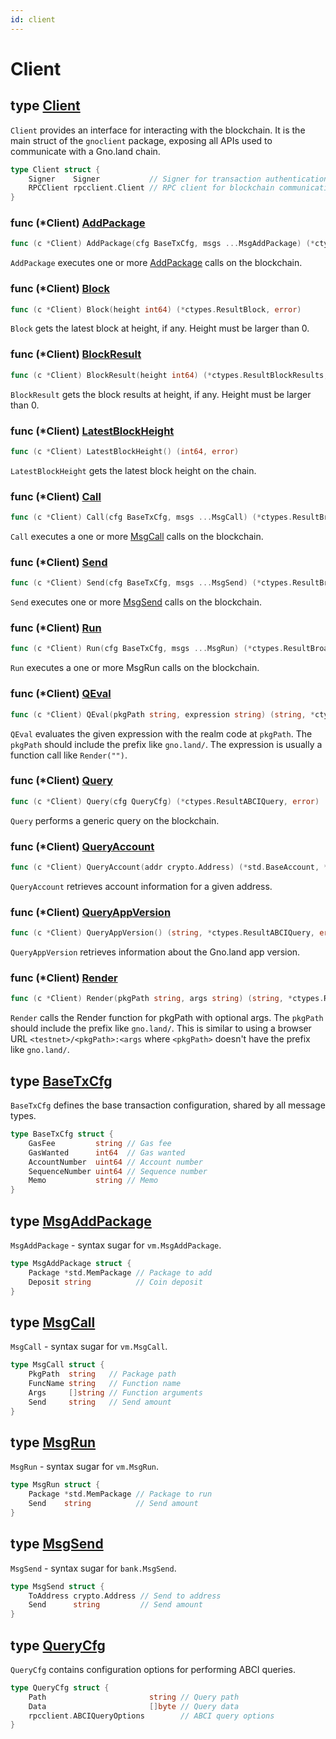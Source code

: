 ```yaml
---
id: client
---
```


# Client

## type [Client](https://github.com/gnolang/gno/blob/master/gno.land/pkg/gnoclient/client.go#L8-L11)

`Client` provides an interface for interacting with the blockchain. It is the main
struct of the `gnoclient` package, exposing all APIs used to communicate with a 
Gno.land chain.

```go
type Client struct {
    Signer    Signer           // Signer for transaction authentication
    RPCClient rpcclient.Client // RPC client for blockchain communication
}
```

### func \(\*Client\) [AddPackage](https://github.com/gnolang/gno/blob/master/gno.land/pkg/gnoclient/client_txs.go#L236)

```go
func (c *Client) AddPackage(cfg BaseTxCfg, msgs ...MsgAddPackage) (*ctypes.ResultBroadcastTxCommit, error)
```

`AddPackage` executes one or more [AddPackage](#type-msgaddpackage) calls on the blockchain.

### func \(\*Client\) [Block](https://github.com/gnolang/gno/blob/master/gno.land/pkg/gnoclient/client_queries.go#L131)

```go
func (c *Client) Block(height int64) (*ctypes.ResultBlock, error)
```

`Block` gets the latest block at height, if any. Height must be larger than 0.

### func \(\*Client\) [BlockResult](https://github.com/gnolang/gno/blob/master/gno.land/pkg/gnoclient/client_queries.go#L150)

```go
func (c *Client) BlockResult(height int64) (*ctypes.ResultBlockResults, error)
```

`BlockResult` gets the block results at height, if any. Height must be larger than 0.

### func \(\*Client\) [LatestBlockHeight](https://github.com/gnolang/gno/blob/master/gno.land/pkg/gnoclient/client_queries.go#L168)

```go
func (c *Client) LatestBlockHeight() (int64, error)
```

`LatestBlockHeight` gets the latest block height on the chain.

### func \(\*Client\) [Call](https://github.com/gnolang/gno/blob/master/gno.land/pkg/gnoclient/client_txs.go#L62)

```go
func (c *Client) Call(cfg BaseTxCfg, msgs ...MsgCall) (*ctypes.ResultBroadcastTxCommit, error)
```

`Call` executes a one or more [MsgCall](#type-msgcall) calls on the blockchain.

### func \(\*Client\) [Send](https://github.com/gnolang/gno/blob/master/gno.land/pkg/gnoclient/client_txs.go#L182)

```go
func (c *Client) Send(cfg BaseTxCfg, msgs ...MsgSend) (*ctypes.ResultBroadcastTxCommit, error)
```

`Send` executes one or more [MsgSend](#type-msgsend) calls on the blockchain.

### func \(\*Client\) [Run](https://github.com/gnolang/gno/blob/master/gno.land/pkg/gnoclient/client_txs.go#L118)

```go
func (c *Client) Run(cfg BaseTxCfg, msgs ...MsgRun) (*ctypes.ResultBroadcastTxCommit, error)
```

`Run` executes a one or more MsgRun calls on the blockchain.

### func \(\*Client\) [QEval](https://github.com/gnolang/gno/blob/master/gno.land/pkg/gnoclient/client_queries.go#L108)

```go
func (c *Client) QEval(pkgPath string, expression string) (string, *ctypes.ResultABCIQuery, error)
```

`QEval` evaluates the given expression with the realm code at `pkgPath`.
The `pkgPath` should include the prefix like `gno.land/`. The expression is 
usually a function call like `Render("")`.

### func \(*Client\) [Query](https://github.com/gnolang/gno/blob/master/gno.land/pkg/gnoclient/client_queries.go#L22)

```go
func (c *Client) Query(cfg QueryCfg) (*ctypes.ResultABCIQuery, error)
```

`Query` performs a generic query on the blockchain.

### func \(*Client\) [QueryAccount](https://github.com/gnolang/gno/blob/master/gno.land/pkg/gnoclient/client_queries.go#L39)

```go
func (c *Client) QueryAccount(addr crypto.Address) (*std.BaseAccount, *ctypes.ResultABCIQuery, error)
```

`QueryAccount` retrieves account information for a given address.

### func \(*Client\) [QueryAppVersion](https://github.com/gnolang/gno/blob/master/gno.land/pkg/gnoclient/client_queries.go#L65)

```go
func (c *Client) QueryAppVersion() (string, *ctypes.ResultABCIQuery, error)
```

`QueryAppVersion` retrieves information about the Gno.land app version.

### func \(*Client\) [Render](https://github.com/gnolang/gno/blob/master/gno.land/pkg/gnoclient/client_queries.go#L85)

```go
func (c *Client) Render(pkgPath string, args string) (string, *ctypes.ResultABCIQuery, error)
```

`Render` calls the Render function for pkgPath with optional args. The `pkgPath`
should include the prefix like `gno.land/`. This is similar to using a browser
URL `<testnet>/<pkgPath>:<args` where `<pkgPath>` doesn't have the prefix like
`gno.land/`.

## type [BaseTxCfg](https://github.com/gnolang/gno/blob/master/gno.land/pkg/gnoclient/client_txs.go#L27-L33)

`BaseTxCfg` defines the base transaction configuration, shared by all message
types.

```go
type BaseTxCfg struct {
    GasFee         string // Gas fee
    GasWanted      int64  // Gas wanted
    AccountNumber  uint64 // Account number
    SequenceNumber uint64 // Sequence number
    Memo           string // Memo
}
```

## type [MsgAddPackage](https://github.com/gnolang/gno/blob/master/gno.land/pkg/gnoclient/client_txs.go#L59-L59)

`MsgAddPackage` \- syntax sugar for `vm.MsgAddPackage`.

```go
type MsgAddPackage struct {
    Package *std.MemPackage // Package to add
    Deposit string          // Coin deposit
}
```

## type [MsgCall](https://github.com/gnolang/gno/blob/master/gno.land/pkg/gnoclient/client_txs.go#L36-L41)

`MsgCall` \- syntax sugar for `vm.MsgCall`.

```go
type MsgCall struct {
    PkgPath  string   // Package path
    FuncName string   // Function name
    Args     []string // Function arguments
    Send     string   // Send amount
}
```

## type [MsgRun](https://github.com/gnolang/gno/blob/master/gno.land/pkg/gnoclient/client_txs.go#L50-L53)

`MsgRun` \- syntax sugar for `vm.MsgRun`.

```go
type MsgRun struct {
    Package *std.MemPackage // Package to run
    Send    string          // Send amount
}
```

## type [MsgSend](https://github.com/gnolang/gno/blob/master/gno.land/pkg/gnoclient/client_txs.go#L44-L47)

`MsgSend` \- syntax sugar for `bank.MsgSend`.

```go
type MsgSend struct {
    ToAddress crypto.Address // Send to address
    Send      string         // Send amount
}
```

## type [QueryCfg](https://github.com/gnolang/gno/blob/master/gno.land/pkg/gnoclient/client_queries.go#L15-L19)

`QueryCfg` contains configuration options for performing ABCI queries.

```go
type QueryCfg struct {
    Path                       string // Query path
    Data                       []byte // Query data
    rpcclient.ABCIQueryOptions        // ABCI query options
}
```